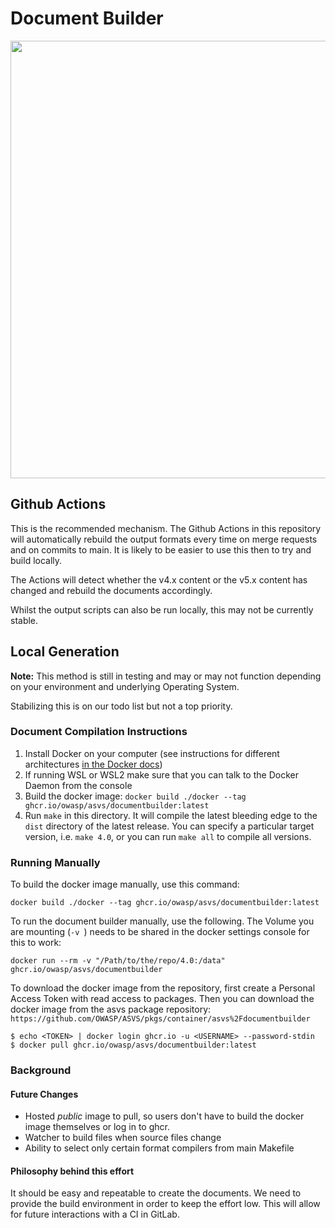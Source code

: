 # Document Builder

<img src="https://owasp.org/www-project-application-security-verification-standard/assets/images/OWASP_ASVS_Linkedin_Banner-01.jpg" width="700px">

## Github Actions

This is the recommended mechanism. The Github Actions in this repository will automatically rebuild the output formats every time on merge requests and on commits to main. It is likely to be easier to use this then to try and build locally.

The Actions will detect whether the v4.x content or the v5.x content has changed and rebuild the documents accordingly.

Whilst the output scripts can also be run locally, this may not be currently stable.

## Local Generation

**Note:** This method is still in testing and may or may not function depending on your environment and underlying Operating System.

Stabilizing this is on our todo list but not a top priority.

### Document Compilation Instructions
1. Install Docker on your computer (see instructions for different architectures [in the Docker docs](https://docs.docker.com/engine/install/))
2. If running WSL or WSL2 make sure that you can talk to the Docker Daemon from the console
3. Build the docker image: `docker build ./docker --tag ghcr.io/owasp/asvs/documentbuilder:latest`
4. Run `make` in this directory. It will compile the latest bleeding edge to the `dist` directory of the latest release. You can specify a 
particular target version, i.e. `make 4.0`, or you can run `make all` to compile all versions.

### Running Manually
To build the docker image manually, use this command:

```
docker build ./docker --tag ghcr.io/owasp/asvs/documentbuilder:latest
```

To run the document builder manually, use the following. The Volume you are mounting (`-v `) needs to be shared in the docker settings console for this to work:

```
docker run --rm -v "/Path/to/the/repo/4.0:/data" ghcr.io/owasp/asvs/documentbuilder
```

To download the docker image from the repository, first create a Personal Access Token with read access to packages.
Then you can download the docker image from the asvs package repository: `https://github.com/OWASP/ASVS/pkgs/container/asvs%2Fdocumentbuilder`

```
$ echo <TOKEN> | docker login ghcr.io -u <USERNAME> --password-stdin
$ docker pull ghcr.io/owasp/asvs/documentbuilder:latest
```

### Background

#### Future Changes
* Hosted *public* image to pull, so users don't have to build the docker image themselves or log in to ghcr.
* Watcher to build files when source files change
* Ability to select only certain format compilers from main Makefile

#### Philosophy behind this effort
It should be easy and repeatable to create the documents. We need to provide the build environment in order to keep the effort low. This will allow for 
future interactions with a CI in GitLab.
